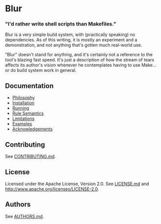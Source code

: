 Blur
====

### "I'd rather write shell scripts than Makefiles."

Blur is a very simple build system, with (practically speaking) no
dependencies. As of this writing, it is mostly an experiment and a
demonstration, and not anything that's gotten much real-world use.

"Blur" doesn't stand for anything, and it's certainly not a reference to
the tool's blazing fast speed. It's just a description of how
the stream of tears affects its author's vision whenever he contemplates
having to use Make... or do build system work in general.


Documentation
-------------

* [Philosophy](docs/philosophy.md)
* [Installation](docs/installation.md)
* [Running](docs/running.md)
* [Rule Semantics](docs/rules.md)
* [Limitations](docs/limitations.md)
* [Examples](docs/examples.md)
* [Acknowledgements](docs/acknowledgements.md)

Contributing
------------

See [CONTRIBUTING.md](CONTRIBUTING.md).

License
-------

Licensed under the Apache License, Version 2.0. See [LICENSE.md](LICENSE.md)
and <http://www.apache.org/licenses/LICENSE-2.0>.

Authors
-------

See [AUTHORS.md](AUTHORS.md).
